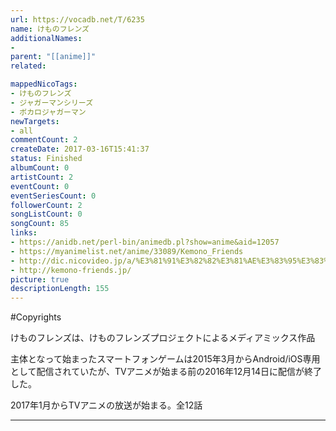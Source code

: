 ```yaml
---
url: https://vocadb.net/T/6235
name: けものフレンズ
additionalNames: 
- 
parent: "[[anime]]"
related:

mappedNicoTags:
- けものフレンズ
- ジャガーマンシリーズ
- ボカロジャガーマン
newTargets:
- all
commentCount: 2
createDate: 2017-03-16T15:41:37
status: Finished
albumCount: 0
artistCount: 2
eventCount: 0
eventSeriesCount: 0
followerCount: 2
songListCount: 0
songCount: 85
links: 
- https://anidb.net/perl-bin/animedb.pl?show=anime&aid=12057
- https://myanimelist.net/anime/33089/Kemono_Friends
- http://dic.nicovideo.jp/a/%E3%81%91%E3%82%82%E3%81%AE%E3%83%95%E3%83%AC%E3%83%B3%E3%82%BA
- http://kemono-friends.jp/
picture: true
descriptionLength: 155
---
```


#Copyrights

けものフレンズは、けものフレンズプロジェクトによるメディアミックス作品

主体となって始まったスマートフォンゲームは2015年3月からAndroid/iOS専用として配信されていたが、TVアニメが始まる前の2016年12月14日に配信が終了した。  
  
2017年1月からTVアニメの放送が始まる。全12話

---

